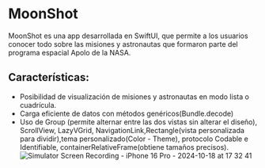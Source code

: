 # MoonShot
MoonShot es una app desarrollada en SwiftUI, que permite a los usuarios conocer todo sobre las misiones y astronautas que formaron parte del programa espacial Apolo de la NASA.

## Características:
- Posibilidad de visualización de misiones y astronautas en modo lista o cuadrícula.
- Carga eficiente de datos con métodos  genéricos(Bundle.decode)
- Uso de Group (permite alternar entre las dos vistas sin alterar el diseño), ScrollView, LazyVGrid, NavigationLink,Rectangle(vista personalizada para dividir),tema personalizado(Color - Theme), protocolo Codable e Identifiable, containerRelativeFrame(obtiene tamaños precisos).
![Simulator Screen Recording - iPhone 16 Pro - 2024-10-18 at 17 32 41](https://github.com/user-attachments/assets/4388b51a-6551-4e91-9c8f-1363aabd21e0)
